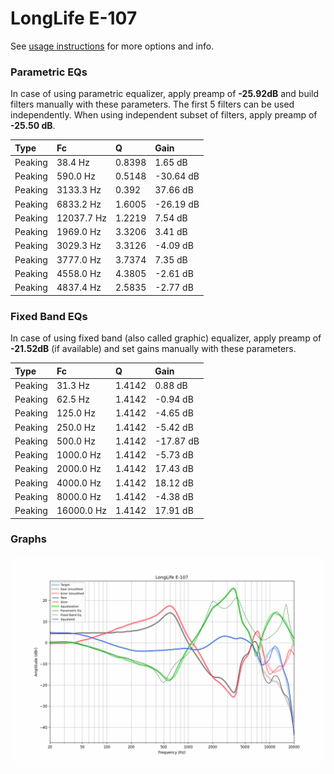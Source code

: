 # LongLife E-107
See [usage instructions](https://github.com/jaakkopasanen/AutoEq#usage) for more options and info.

### Parametric EQs
In case of using parametric equalizer, apply preamp of **-25.92dB** and build filters manually
with these parameters. The first 5 filters can be used independently.
When using independent subset of filters, apply preamp of **-25.50 dB**.

| Type    | Fc         |      Q | Gain      |
|:--------|:-----------|:-------|:----------|
| Peaking | 38.4 Hz    | 0.8398 | 1.65 dB   |
| Peaking | 590.0 Hz   | 0.5148 | -30.64 dB |
| Peaking | 3133.3 Hz  | 0.392  | 37.66 dB  |
| Peaking | 6833.2 Hz  | 1.6005 | -26.19 dB |
| Peaking | 12037.7 Hz | 1.2219 | 7.54 dB   |
| Peaking | 1969.0 Hz  | 3.3206 | 3.41 dB   |
| Peaking | 3029.3 Hz  | 3.3126 | -4.09 dB  |
| Peaking | 3777.0 Hz  | 3.7374 | 7.35 dB   |
| Peaking | 4558.0 Hz  | 4.3805 | -2.61 dB  |
| Peaking | 4837.4 Hz  | 2.5835 | -2.77 dB  |

### Fixed Band EQs
In case of using fixed band (also called graphic) equalizer, apply preamp of **-21.52dB**
(if available) and set gains manually with these parameters.

| Type    | Fc         |      Q | Gain      |
|:--------|:-----------|:-------|:----------|
| Peaking | 31.3 Hz    | 1.4142 | 0.88 dB   |
| Peaking | 62.5 Hz    | 1.4142 | -0.94 dB  |
| Peaking | 125.0 Hz   | 1.4142 | -4.65 dB  |
| Peaking | 250.0 Hz   | 1.4142 | -5.42 dB  |
| Peaking | 500.0 Hz   | 1.4142 | -17.87 dB |
| Peaking | 1000.0 Hz  | 1.4142 | -5.73 dB  |
| Peaking | 2000.0 Hz  | 1.4142 | 17.43 dB  |
| Peaking | 4000.0 Hz  | 1.4142 | 18.12 dB  |
| Peaking | 8000.0 Hz  | 1.4142 | -4.38 dB  |
| Peaking | 16000.0 Hz | 1.4142 | 17.91 dB  |

### Graphs
![](./LongLife%20E-107.png)